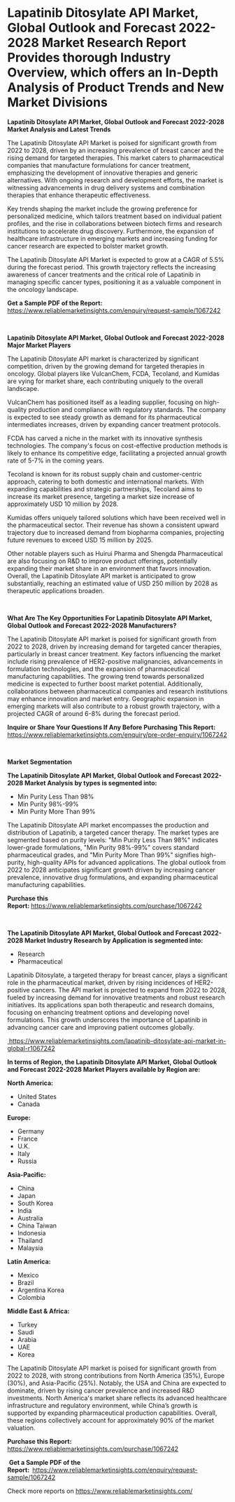 <p><h1>Lapatinib Ditosylate API Market, Global Outlook and Forecast 2022-2028 Market Research Report Provides thorough Industry Overview, which offers an In-Depth Analysis of Product Trends and New Market Divisions</h1></p><p><strong>Lapatinib Ditosylate API Market, Global Outlook and Forecast 2022-2028 Market Analysis and Latest Trends</strong></p>
<p><p>The Lapatinib Ditosylate API Market is poised for significant growth from 2022 to 2028, driven by an increasing prevalence of breast cancer and the rising demand for targeted therapies. This market caters to pharmaceutical companies that manufacture formulations for cancer treatment, emphasizing the development of innovative therapies and generic alternatives. With ongoing research and development efforts, the market is witnessing advancements in drug delivery systems and combination therapies that enhance therapeutic effectiveness.</p><p>Key trends shaping the market include the growing preference for personalized medicine, which tailors treatment based on individual patient profiles, and the rise in collaborations between biotech firms and research institutions to accelerate drug discovery. Furthermore, the expansion of healthcare infrastructure in emerging markets and increasing funding for cancer research are expected to bolster market growth.</p><p>The Lapatinib Ditosylate API Market is expected to grow at a CAGR of 5.5% during the forecast period. This growth trajectory reflects the increasing awareness of cancer treatments and the critical role of Lapatinib in managing specific cancer types, positioning it as a valuable component in the oncology landscape.</p></p>
<p><strong>Get a Sample PDF of the Report:&nbsp;</strong> <a href="https://www.reliablemarketinsights.com/enquiry/request-sample/1067242?utm_campaign=2199&utm_medium=2&utm_source=Github&utm_content=ia&utm_term=21032025&utm_id=lapatinib-ditosylate-api-market-global-outlook-and-forecast-2022-2028">https://www.reliablemarketinsights.com/enquiry/request-sample/1067242</a></p>
<p>&nbsp;</p>
<p><strong>Lapatinib Ditosylate API Market, Global Outlook and Forecast 2022-2028 Major Market Players</strong></p>
<p><p>The Lapatinib Ditosylate API market is characterized by significant competition, driven by the growing demand for targeted therapies in oncology. Global players like VulcanChem, FCDA, Tecoland, and Kumidas are vying for market share, each contributing uniquely to the overall landscape.</p><p>VulcanChem has positioned itself as a leading supplier, focusing on high-quality production and compliance with regulatory standards. The company is expected to see steady growth as demand for its pharmaceutical intermediates increases, driven by expanding cancer treatment protocols.</p><p>FCDA has carved a niche in the market with its innovative synthesis technologies. The company's focus on cost-effective production methods is likely to enhance its competitive edge, facilitating a projected annual growth rate of 5-7% in the coming years.</p><p>Tecoland is known for its robust supply chain and customer-centric approach, catering to both domestic and international markets. With expanding capabilities and strategic partnerships, Tecoland aims to increase its market presence, targeting a market size increase of approximately USD 10 million by 2028.</p><p>Kumidas offers uniquely tailored solutions which have been received well in the pharmaceutical sector. Their revenue has shown a consistent upward trajectory due to increased demand from biopharma companies, projecting future revenues to exceed USD 15 million by 2025.</p><p>Other notable players such as Huirui Pharma and Shengda Pharmaceutical are also focusing on R&D to improve product offerings, potentially expanding their market share in an environment that favors innovation. Overall, the Lapatinib Ditosylate API market is anticipated to grow substantially, reaching an estimated value of USD 250 million by 2028 as therapeutic applications broaden.</p></p>
<p>&nbsp;</p>
<p><strong>What Are The Key Opportunities For Lapatinib Ditosylate API Market, Global Outlook and Forecast 2022-2028 Manufacturers?</strong></p>
<p><p>The Lapatinib Ditosylate API market is poised for significant growth from 2022 to 2028, driven by increasing demand for targeted cancer therapies, particularly in breast cancer treatment. Key factors influencing the market include rising prevalence of HER2-positive malignancies, advancements in formulation technologies, and the expansion of pharmaceutical manufacturing capabilities. The growing trend towards personalized medicine is expected to further boost market potential. Additionally, collaborations between pharmaceutical companies and research institutions may enhance innovation and market entry. Geographic expansion in emerging markets will also contribute to a robust growth trajectory, with a projected CAGR of around 6-8% during the forecast period.</p></p>
<p><strong>Inquire or Share Your Questions If Any Before Purchasing This Report:</strong> <a href="https://www.reliablemarketinsights.com/enquiry/pre-order-enquiry/1067242?utm_campaign=2199&utm_medium=2&utm_source=Github&utm_content=ia&utm_term=21032025&utm_id=lapatinib-ditosylate-api-market-global-outlook-and-forecast-2022-2028">https://www.reliablemarketinsights.com/enquiry/pre-order-enquiry/1067242</a></p>
<p>&nbsp;</p>
<p><strong>Market Segmentation</strong></p>
<p><strong>The Lapatinib Ditosylate API Market, Global Outlook and Forecast 2022-2028 Market Analysis by types is segmented into:</strong></p>
<p><ul><li>Min Purity Less Than 98%</li><li>Min Purity 98%-99%</li><li>Min Purity More Than 99%</li></ul></p>
<p><p>The Lapatinib Ditosylate API market encompasses the production and distribution of Lapatinib, a targeted cancer therapy. The market types are segmented based on purity levels: "Min Purity Less Than 98%" indicates lower-grade formulations, "Min Purity 98%-99%" covers standard pharmaceutical grades, and "Min Purity More Than 99%" signifies high-purity, high-quality APIs for advanced applications. The global outlook from 2022 to 2028 anticipates significant growth driven by increasing cancer prevalence, innovative drug formulations, and expanding pharmaceutical manufacturing capabilities.</p></p>
<p><strong>Purchase this Report:&nbsp;</strong><a href="https://www.reliablemarketinsights.com/purchase/1067242?utm_campaign=2199&utm_medium=2&utm_source=Github&utm_content=ia&utm_term=21032025&utm_id=lapatinib-ditosylate-api-market-global-outlook-and-forecast-2022-2028">https://www.reliablemarketinsights.com/purchase/1067242</a></p>
<p>&nbsp;</p>
<p><strong>The Lapatinib Ditosylate API Market, Global Outlook and Forecast 2022-2028 Market Industry Research by Application is segmented into:</strong></p>
<p><ul><li>Research</li><li>Pharmaceutical</li></ul></p>
<p><p>Lapatinib Ditosylate, a targeted therapy for breast cancer, plays a significant role in the pharmaceutical market, driven by rising incidences of HER2-positive cancers. The API market is projected to expand from 2022 to 2028, fueled by increasing demand for innovative treatments and robust research initiatives. Its applications span both therapeutic and research domains, focusing on enhancing treatment options and developing novel formulations. This growth underscores the importance of Lapatinib in advancing cancer care and improving patient outcomes globally.</p></p>
<p><a href="https://www.reliablemarketinsights.com/lapatinib-ditosylate-api-market-in-global-r1067242?utm_campaign=2199&utm_medium=2&utm_source=Github&utm_content=ia&utm_term=21032025&utm_id=lapatinib-ditosylate-api-market-global-outlook-and-forecast-2022-2028">&nbsp;https://www.reliablemarketinsights.com/lapatinib-ditosylate-api-market-in-global-r1067242</a></p>
<p><strong>In terms of Region, the Lapatinib Ditosylate API Market, Global Outlook and Forecast 2022-2028 Market Players available by Region are:</strong></p>
<p>
    <p> <strong> North America: </strong>
        <ul>
            <li>United States</li>
            <li>Canada</li>
        </ul>
        </p> 
    <p> <strong> Europe: </strong>
        <ul>
            <li>Germany</li>
            <li>France</li>
            <li>U.K.</li>
            <li>Italy</li>
            <li>Russia</li>
        </ul>
        </p> 
    <p> <strong> Asia-Pacific: </strong>
        <ul>
            <li>China</li>
            <li>Japan</li>
            <li>South Korea</li>
            <li>India</li>
            <li>Australia</li>
            <li>China Taiwan</li>
            <li>Indonesia</li>
            <li>Thailand</li>
            <li>Malaysia</li>
        </ul>
        </p> 
    <p> <strong> Latin America: </strong>
        <ul>
            <li>Mexico</li>
            <li>Brazil</li>
            <li>Argentina Korea</li>
            <li>Colombia</li>
        </ul>
        </p> 
    <p> <strong> Middle East & Africa: </strong>
        <ul>
            <li>Turkey</li>
            <li>Saudi</li>
            <li>Arabia</li>
            <li>UAE</li>
            <li>Korea</li>
        </ul>
    </p>
    </p>
<p><p>The Lapatinib Ditosylate API market is poised for significant growth from 2022 to 2028, with strong contributions from North America (35%), Europe (30%), and Asia-Pacific (25%). Notably, the USA and China are expected to dominate, driven by rising cancer prevalence and increased R&D investments. North America's market share reflects its advanced healthcare infrastructure and regulatory environment, while China’s growth is supported by expanding pharmaceutical production capabilities. Overall, these regions collectively account for approximately 90% of the market valuation.</p></p>
<p><strong>Purchase this Report: </strong><a href="https://www.reliablemarketinsights.com/purchase/1067242?utm_campaign=2199&utm_medium=2&utm_source=Github&utm_content=ia&utm_term=21032025&utm_id=lapatinib-ditosylate-api-market-global-outlook-and-forecast-2022-2028">https://www.reliablemarketinsights.com/purchase/1067242</a></p>
<p>&nbsp;<strong>Get a Sample PDF of the Report:&nbsp;&nbsp;</strong><a href="https://www.reliablemarketinsights.com/enquiry/request-sample/1067242?utm_campaign=2199&utm_medium=2&utm_source=Github&utm_content=ia&utm_term=21032025&utm_id=lapatinib-ditosylate-api-market-global-outlook-and-forecast-2022-2028">https://www.reliablemarketinsights.com/enquiry/request-sample/1067242</a></p>
<p><strong></strong></p>
<p>Check more reports on <a href="https://www.reliablemarketinsights.com/?utm_campaign=2199&utm_medium=2&utm_source=Github&utm_content=ia&utm_term=21032025&utm_id=lapatinib-ditosylate-api-market-global-outlook-and-forecast-2022-2028">https://www.reliablemarketinsights.com/</a></p>